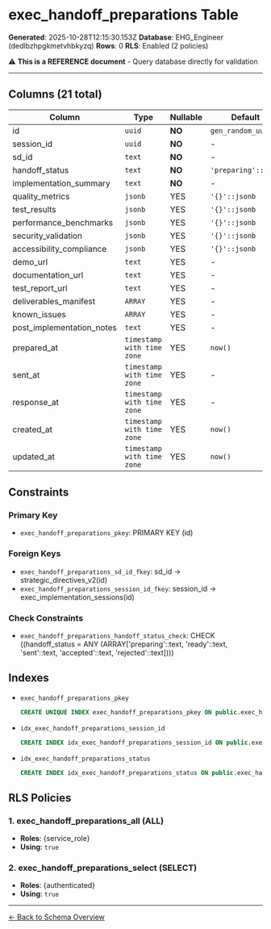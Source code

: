 # exec_handoff_preparations Table

**Generated**: 2025-10-28T12:15:30.153Z
**Database**: EHG_Engineer (dedlbzhpgkmetvhbkyzq)
**Rows**: 0
**RLS**: Enabled (2 policies)

⚠️ **This is a REFERENCE document** - Query database directly for validation

---

## Columns (21 total)

| Column | Type | Nullable | Default | Description |
|--------|------|----------|---------|-------------|
| id | `uuid` | **NO** | `gen_random_uuid()` | - |
| session_id | `uuid` | **NO** | - | - |
| sd_id | `text` | **NO** | - | - |
| handoff_status | `text` | **NO** | `'preparing'::text` | - |
| implementation_summary | `text` | **NO** | - | - |
| quality_metrics | `jsonb` | YES | `'{}'::jsonb` | - |
| test_results | `jsonb` | YES | `'{}'::jsonb` | - |
| performance_benchmarks | `jsonb` | YES | `'{}'::jsonb` | - |
| security_validation | `jsonb` | YES | `'{}'::jsonb` | - |
| accessibility_compliance | `jsonb` | YES | `'{}'::jsonb` | - |
| demo_url | `text` | YES | - | - |
| documentation_url | `text` | YES | - | - |
| test_report_url | `text` | YES | - | - |
| deliverables_manifest | `ARRAY` | YES | - | - |
| known_issues | `ARRAY` | YES | - | - |
| post_implementation_notes | `text` | YES | - | - |
| prepared_at | `timestamp with time zone` | YES | `now()` | - |
| sent_at | `timestamp with time zone` | YES | - | - |
| response_at | `timestamp with time zone` | YES | - | - |
| created_at | `timestamp with time zone` | YES | `now()` | - |
| updated_at | `timestamp with time zone` | YES | `now()` | - |

## Constraints

### Primary Key
- `exec_handoff_preparations_pkey`: PRIMARY KEY (id)

### Foreign Keys
- `exec_handoff_preparations_sd_id_fkey`: sd_id → strategic_directives_v2(id)
- `exec_handoff_preparations_session_id_fkey`: session_id → exec_implementation_sessions(id)

### Check Constraints
- `exec_handoff_preparations_handoff_status_check`: CHECK ((handoff_status = ANY (ARRAY['preparing'::text, 'ready'::text, 'sent'::text, 'accepted'::text, 'rejected'::text])))

## Indexes

- `exec_handoff_preparations_pkey`
  ```sql
  CREATE UNIQUE INDEX exec_handoff_preparations_pkey ON public.exec_handoff_preparations USING btree (id)
  ```
- `idx_exec_handoff_preparations_session_id`
  ```sql
  CREATE INDEX idx_exec_handoff_preparations_session_id ON public.exec_handoff_preparations USING btree (session_id)
  ```
- `idx_exec_handoff_preparations_status`
  ```sql
  CREATE INDEX idx_exec_handoff_preparations_status ON public.exec_handoff_preparations USING btree (handoff_status)
  ```

## RLS Policies

### 1. exec_handoff_preparations_all (ALL)

- **Roles**: {service_role}
- **Using**: `true`

### 2. exec_handoff_preparations_select (SELECT)

- **Roles**: {authenticated}
- **Using**: `true`

---

[← Back to Schema Overview](../database-schema-overview.md)
